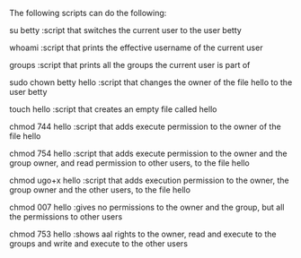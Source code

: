 The following scripts can do the following:

su betty :script that switches the current user to the user betty

whoami :script that prints the effective username of the current user

groups :script that prints all the groups the current user is part of

sudo chown betty hello :script that changes the owner of the file hello to the user betty

touch hello :script that creates an empty file called hello

chmod 744 hello :script that adds execute permission to the owner of the file hello

chmod 754 hello :script that adds execute permission to the owner and the group owner, and read permission to other users, to the file hello

chmod ugo+x hello :script that adds execution permission to the owner, the group owner and the other users, to the file hello

chmod 007 hello :gives no permissions to the owner and the group, but all the permissions to other users

chmod 753 hello :shows aal rights to the owner, read and execute to the groups and write and execute to the other users
